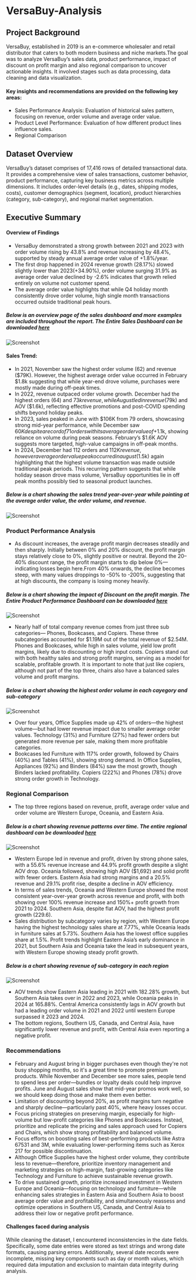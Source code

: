 # VersaBuy-Analysis
## Project Background
VersaBuy, established in 2019 is an e-commerce wholesaler and retail distributor that caters to both modern business and niche markets.The goal was to analyze VersaBuy’s sales data, product performance, impact of discount on profit margin and also regional comparison to uncover actionable insights. It involved stages such as data processing, data cleaning and data visualization. 

#### Key insights and recommendations are provided on the following key areas:
-	Sales Performance Analysis: Evaluation of historical sales pattern, focusing on revenue, order volume and average order value.
-	Product Level Performance: Evaluation of how different product lines influence sales.
-	Regional Comparison
## Dataset Overview
VersaBuy’s dataset comprises of 17,416 rows of detailed transactional data. It provides a comprehensive view of sales transactions, customer behavior, product performance, capturing key business metrics across multiple dimensions. It includes order-level details (e.g., dates, shipping modes, costs), customer demographics (segment, location), product hierarchies (category, sub-category), and regional market segmentation.
## Executive Summary
#### Overview of Findings
- VersaBuy demonstrated a strong growth between 2021 and 2023 with order volume rising by 43.8% and revenue increasing by 48.4%, supported by steady annual average order value of +1.8%/year. 
- The first drop happened in 2024 revenue growth (28.17%) slowed slightly lower than 2023(+34.90%), order volume surging 31.9% as average order value declined by -2.6% indicates that growth relied entirely on volume not customer spend.
- The average order value highlights that while Q4 holiday month consistently drove order volume, high single month transactions occurred outside traditional peak hours.
##### Below is an overview page of the sales dashboard and more examples are included throughout the report. The Entire Sales Dashboard can be downloaded <a href="https://github.com/FavourTayo/VersaBuy-Analysis/blob/main/Screenshot/Revenue%20dashboard.jpg">here</a>
![Screenshot](https://github.com/FavourTayo/VersaBuy-Analysis/blob/main/Screenshot/Revenue%20Dashboard2.jpg)

#### Sales Trend:
-  In 2021, November saw the highest order volume (62) and revenue ($79K). However, the highest average order value occurred in February $1.8k suggesting that while year-end drove volume, purchases were mostly made during off-peak times.
- In 2022, revenue outpaced order volume growth. December had the highest orders (64) and $73k revenue, while August led in revenue ($79k) and AOV ($1.6k), reflecting effective promotions and post-COVID spending shifts beyond holiday peaks.
- In 2023, sales peaked in June with $106K from 79 orders, showcasing strong mid-year performance, while December saw $60K despite a record of 71 orders with its average order value of +$1.1k, showing reliance on volume during peak seasons. February’s $1.6K AOV suggests more targeted, high-value campaigns in off-peak months.
-	In 2024, December had 112 orders and $112K revenue, however average order value peak occurred in august($1.5k) again highlighting that the highest volume transaction was made outside traditional peak periods. This recurring pattern suggests that while holiday season drove mass volume, VersaBuy opportunities lie in off peak months possibly tied to seasonal product launches. 
##### Below is a chart showing the sales trend year-over-year while pointing at the average order value, the order volume, and revenue.
 ![Screenshot](https://github.com/FavourTayo/VersaBuy-Analysis/blob/main/Screenshot/Sales%20Trend%20YoY.jpg)

 ### Product Performance Analysis 
 - As discount increases, the average profit margin decreases steadily and then sharply. Initially between 0% and 20% discount, the profit margin stays relatively close to 0%, slightly positive or neutral. Beyond the 20–40% discount range, the profit margin starts to dip below 0%—indicating losses begin here.From 40% onwards, the decline becomes steep, with many values droppings to -50% to -200%, suggesting that at high discounts, the company is losing money heavily.
##### Below is a chart showing the impact of Discount on the profit margin. The Entire Product Performance Dashboard can be downloaded <a href="https://github.com/FavourTayo/VersaBuy-Analysis/blob/main/Screenshot/Product%20Performance%20Dashboard.jpg">here</a>
![Screenshot](https://github.com/FavourTayo/VersaBuy-Analysis/blob/main/Screenshot/Impact%20of%20Profit%20on%20Discount%205.jpg)
-	Nearly half of total company revenue comes from just three sub categories— Phones, Bookcases, and Copiers. These three subcategories accounted for $1.19M out of the total revenue of $2.54M. Phones and Bookcases, while high in sales volume, yield low profit margins, likely due to discounting or high input costs.
Copiers stand out with both healthy sales and strong profit margins, serving as a model for scalable, profitable growth. It is important to note that just like copiers, although not part of the top three, chairs also have a balanced sales volume and profit margins.
##### Below is a chart showing the highest order volume in each cayegory and sub-category
![Screenshot](https://github.com/FavourTayo/VersaBuy-Analysis/blob/main/Screenshot/Order%20Volume%20by%20Category%20and%20Sub-Category.jpg)
-	Over four years, Office Supplies made up 42% of orders—the highest volume—but had lower revenue impact due to smaller average order values. Technology (31%) and Furniture (27%) had fewer orders but generated more revenue per sale, making them more profitable categories.
-	Bookcases led Furniture with 117% order growth, followed by Chairs (40%) and Tables (41%), showing strong demand. In Office Supplies, Appliances (92%) and Binders (84%) saw the most growth, though Binders lacked profitability. Copiers (222%) and Phones (78%) drove strong order growth in Technology.
### Regional Comparison
-	The top three regions based on revenue, profit, average order value and order volume are Western Europe, Oceania, and Eastern Asia. 
##### Below is a chart showing revenue patterns over time. The entire regional dashboard can be downloaded <a href="https://github.com/FavourTayo/VersaBuy-Analysis/blob/main/Screenshot/Revenue%20dashboard.jpg">here</a>
![Screenshot](https://github.com/FavourTayo/VersaBuy-Analysis/blob/main/Screenshot/Historical%20revenue%20by%20region.jpg)
-	Western Europe led in revenue and profit, driven by strong phone sales, with a 55.6% revenue increase and 44.9% profit growth despite a slight AOV drop. Oceania followed, showing high AOV ($1,692) and solid profit with fewer orders. Eastern Asia had strong margins and a 20.5% revenue and 29.1% profit rise, despite a decline in AOV efficiency.
-	In terms of sales trends, Oceania and Western Europe showed the most consistent year-over-year growth across revenue and profit, with both showing over 100% revenue increase and 150%+ profit growth from 2021 to 2024. Southern Asia, despite flat AOV, had the highest profit growth (229.6).
-	Sales distribution by subcategory varies by region, with Western Europe having the highest technology sales share at 7.77%, while Oceania leads in furniture sales at 5.73%. Southern Asia has the lowest office supplies share at 1.5%. Profit trends highlight Eastern Asia’s early dominance in 2021, but Southern Asia and Oceania take the lead in subsequent years, with Western Europe showing steady profit growth.
##### Below is a chart showing revenue of sub-category in each region
![Screenshot](https://github.com/FavourTayo/VersaBuy-Analysis/blob/main/Screenshot/Revenue%20by%20subcategories.jpg)
- AOV trends show Eastern Asia leading in 2021 with 182.28% growth, but Southern Asia takes over in 2022 and 2023, while Oceania peaks in 2024 at 165.88%. Central America consistently lags in AOV growth but had a leading order volume in 2021 and 2022 until western Europe surpassed it 2023 and 2024.
- The bottom regions, Southern US, Canada, and Central Asia, have significantly lower revenue and profit, with Central Asia even reporting a negative profit.
### Recommendations
-	February and August bring in bigger purchases even though they're not busy shopping months, so it's a great time to promote premium products. While November and December see more sales, people tend to spend less per order—bundles or loyalty deals could help improve profits. June and August sales show that mid-year promos work well, so we should keep doing those and make them even better.
- Limitation of discounting beyond 20%, as profit margins turn negative and sharply decline—particularly past 40%, where heavy losses occur.
- Focus pricing strategies on preserving margin, especially for high-volume but low-profit categories like Phones and Bookcases. Instead, prioritize and replicate the pricing and sales approach used for Copiers and Chairs, which show strong profitability and balanced volume.
-	Focus efforts on boosting sales of best-performing products like Astra 67531 and 3M, while evaluating lower-performing items such as Xerox 217 for possible discontinuation.
-	Although Office Supplies have the highest order volume, they contribute less to revenue—therefore, prioritize inventory management and marketing strategies on high-margin, fast-growing categories like Technology and Furniture to achieve sustainable revenue growth.
-	To drive sustained growth, prioritize increased investment in Western Europe and Oceania—focusing on technology and furniture—while enhancing sales strategies in Eastern Asia and Southern Asia to boost average order value and profitability, and simultaneously reassess and optimize operations in Southern US, Canada, and Central Asia to address their low or negative profit performance.

#### Challenges faced during analysis
While cleaning the dataset, I encountered inconsistencies in the date fields. Specifically, some date entries were stored as text strings and wrong date formats, causing parsing errors. Additionally, several date records were incomplete, missing key components such as day or month values, which required data imputation and exclusion to maintain data integrity during analysis.



 
